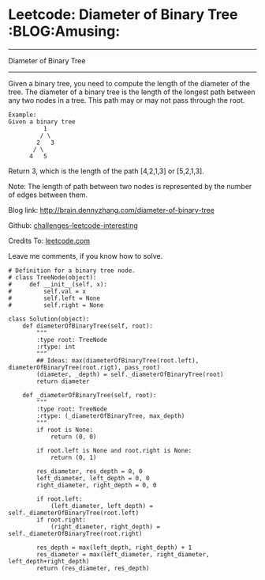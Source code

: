 # Leetcode: Diameter of Binary Tree     :BLOG:Amusing:


---

Diameter of Binary Tree  

---

Given a binary tree, you need to compute the length of the diameter of the tree. The diameter of a binary tree is the length of the longest path between any two nodes in a tree. This path may or may not pass through the root.  

    Example:
    Given a binary tree 
              1
             / \
            2   3
           / \     
          4   5

Return 3, which is the length of the path [4,2,1,3] or [5,2,1,3].  

Note: The length of path between two nodes is represented by the number of edges between them.  

Blog link: <http://brain.dennyzhang.com/diameter-of-binary-tree>  

Github: [challenges-leetcode-interesting](https://github.com/DennyZhang/challenges-leetcode-interesting/tree/master/diameter-of-binary-tree)  

Credits To: [leetcode.com](https://leetcode.com/problems/diameter-of-binary-tree/description)  

Leave me comments, if you know how to solve.  

    # Definition for a binary tree node.
    # class TreeNode(object):
    #     def __init__(self, x):
    #         self.val = x
    #         self.left = None
    #         self.right = None
    
    class Solution(object):
        def diameterOfBinaryTree(self, root):
            """
            :type root: TreeNode
            :rtype: int
            """
            ## Ideas: max(diameterOfBinaryTree(root.left), diameterOfBinaryTree(root.rigt), pass_root)
            (diameter, _depth) = self._diameterOfBinaryTree(root)
            return diameter
    
        def _diameterOfBinaryTree(self, root):
            """
            :type root: TreeNode
            :rtype: (_diameterOfBinaryTree, max_depth)
            """
            if root is None:
                return (0, 0)
    
            if root.left is None and root.right is None:
                return (0, 1)
    
            res_diameter, res_depth = 0, 0
            left_diameter, left_depth = 0, 0
            right_diameter, right_depth = 0, 0
    
            if root.left:
                (left_diameter, left_depth) = self._diameterOfBinaryTree(root.left)
            if root.right:
                (right_diameter, right_depth) = self._diameterOfBinaryTree(root.right)
    
            res_depth = max(left_depth, right_depth) + 1
            res_diameter = max(left_diameter, right_diameter, left_depth+right_depth)
            return (res_diameter, res_depth)